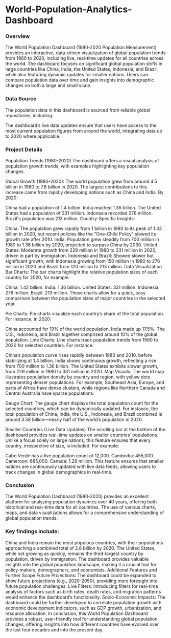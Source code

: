# World-Population-Analytics-Dashboard
### Overview
The World Population Dashboard (1980-2020 Population Measurement) provides an interactive, data-driven visualization of global population trends from 1980 to 2020, including live, real-time updates for all countries across the world. The dashboard focuses on significant global population shifts in large countries like China, India, the United States, Indonesia, and Brazil, while also featuring dynamic updates for smaller nations. Users can compare population data over time and gain insights into demographic changes on both a large and small scale.

### Data Source
The population data in this dashboard is sourced from reliable global repositories, including:

The dashboard’s live data updates ensure that users have access to the most current population figures from around the world, integrating data up to 2020 where applicable.

### Project Details
Population Trends (1980-2020)
The dashboard offers a visual analysis of population growth trends, with examples highlighting key population changes.

Global Growth (1980-2020): The world population grew from around 4.5 billion in 1980 to 7.8 billion in 2020. The largest contributions to this increase came from rapidly developing nations such as China and India. By 2020:

China had a population of 1.4 billion.
India reached 1.36 billion.
The United States had a population of 331 million.
Indonesia recorded 276 million.
Brazil's population was 213 million.
Country-Specific Insights:

China: The population grew rapidly from 1 billion in 1980 to its peak of 1.42 billion in 2020, but recent policies like the "One-Child Policy" slowed its growth rate after 2010.
India: Population grew steadily from 700 million in 1980 to 1.36 billion by 2020, projected to surpass China by 2030.
United States: Moderate growth from 229 million in 1980 to 331 million in 2020, driven in part by immigration.
Indonesia and Brazil: Showed slower but significant growth, with Indonesia growing from 150 million in 1980 to 276 million in 2020 and Brazil from 120 million to 213 million.
Data Visualization
Bar Charts:
The bar charts highlight the relative population sizes of each country for 2020, for example:

China: 1.42 billion.
India: 1.36 billion.
United States: 331 million.
Indonesia: 276 million.
Brazil: 213 million.
These charts allow for a quick, easy comparison between the population sizes of major countries in the selected year.

Pie Charts:
Pie charts visualize each country’s share of the total population. For instance, in 2020:

China accounted for 19% of the world population.
India made up 17.5%.
The U.S., Indonesia, and Brazil together comprised around 10% of the global population.
Line Charts:
Line charts track population trends from 1980 to 2020 for selected countries. For instance:

China’s population curve rises rapidly between 1980 and 2010, before stabilizing at 1.4 billion.
India shows continuous growth, reflecting a rise from 700 million to 1.36 billion.
The United States exhibits slower growth, from 229 million in 1980 to 331 million in 2020.
Map Visuals:
The world map illustrates population density by country and region, with yellow dots representing denser populations. For example, Southeast Asia, Europe, and parts of Africa have dense clusters, while regions like Northern Canada and Central Australia have sparse populations.

Gauge Chart:
The gauge chart displays the total population count for the selected countries, which can be dynamically updated. For instance, the total population of China, India, the U.S., Indonesia, and Brazil combined is around 3.58 billion—nearly half of the world’s population in 2020.

Smaller Countries (Live Data Updates)
The scrolling bar at the bottom of the dashboard provides real-time updates on smaller countries’ populations. Unlike a focus solely on large nations, this feature ensures that every country, irrespective of size, is included. For example:

Cabo Verde has a live population count of 12,000.
Cambodia: 455,000.
Cameroon: 685,000.
Canada: 1.29 million.
This feature ensures that smaller nations are continuously updated with live data feeds, allowing users to track changes in global demographics in real-time.

### Conclusion
The World Population Dashboard (1980-2020) provides an excellent platform for analyzing population dynamics over 40 years, offering both historical and real-time data for all countries. The use of various charts, maps, and data visualizations allows for a comprehensive understanding of global population trends.

### Key findings include:

China and India remain the most populous countries, with their populations approaching a combined total of 2.8 billion by 2020.
The United States, while not growing as quickly, remains the third-largest country by population, driven by immigration.
The dashboard provides valuable insights into the global population landscape, making it a crucial tool for policy-makers, demographers, and economists.
Additional Features and Further Scope
Future Projections: The dashboard could be expanded to show future projections (e.g., 2020-2050), providing more foresight into future population challenges.
Live Filters: Introducing filters for real-time analysis of factors such as birth rates, death rates, and migration patterns would enhance the dashboard’s functionality.
Socio-Economic Impacts: The dashboard could be further developed to correlate population growth with economic development indicators, such as GDP growth, urbanization, and resource allocation.
In conclusion, this World Population Dashboard provides a robust, user-friendly tool for understanding global population changes, offering insights into how different countries have evolved over the last four decades and into the present day.
